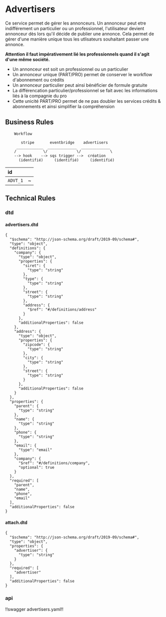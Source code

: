 # Advertisers

Ce service permet de gérer les annonceurs. Un annonceur peut etre indifférement un particulier ou un professionnel, l'utilisateur devient annonceur dès lors qu'il décide de publier une annonce. Cela permet de gérer d'une manière unique tous les utlisateurs souhaitant passer une annonce.

**Attention il faut impérativement lié les professionnels quand il s'agit d'une même société.**


* Un annonceur est soit un professionnel ou un particulier
* Un annonceur unique (PART/PRO) permet de conserver le workflow d'abonnement ou crédits
* Un annonceur particulier peut ainsi bénéficier de formule gratuite
* La différencation particulier/professionnel se fait avec les informations liés à la compagnie du pro
* Cette unicité PART/PRO permet de ne pas doubler les services crédits & abonnements et ainsi simplifier la compréhension


## Business Rules

        Workflow
                
           stripe       eventbridge    advertisers
         ____________  _____________  _____________
        /            \/             \/             \
        --> hook    --> sqs trigger -->  création  
          (identifié)	  (identifié)     (identifié)



| id        |                                                                   |
|:----------|:------------------------------------------------------------------|
|`ADVT_1`	  | ~                                                                 |


## Technical Rules

### dtd

#### advertisers.dtd

    {
      "$schema": "http://json-schema.org/draft/2019-09/schema#",
      "type": "object",
      "definitions": {
        "company": {
          "type": "object",
          "properties": {
            "siret": {
              "type": "string"
            },
            "type": {
              "type": "string"
            },
            "street": {
              "type": "string"
            },
            "address": {
              "$ref": "#/definitions/address"
            }
          },
          "additionalProperties": false
        },
        "address": {
          "type": "object",
          "properties": {
            "zipcode": {
              "type": "string"
            },
            "city": {
              "type": "string"
            },
            "street": {
              "type": "string"
            }
          },
          "additionalProperties": false
        }
      },
      "properties": {
        "parent": {
          "type": "string"
        },
        "name": {
          "type": "string"
        },
        "phone": {
          "type": "string"
        },
        "email": {
          "type": "email"
        },
        "company": {
          "$ref": "#/definitions/company",
          "optional": true
        }
      },
      "required": [
        "parent",
        "name",
        "phone",
        "email"
      ],
      "additionalProperties": false
    }


#### attach.dtd

    {
      "$schema": "http://json-schema.org/draft/2019-09/schema#",
      "type": "object",
      "properties": {
        "advertiser": {
          "type": "string"
        }
      },
      "required": [
        "advertiser"
      ],
      "additionalProperties": false
    }


### api

!!swagger advertisers.yaml!!